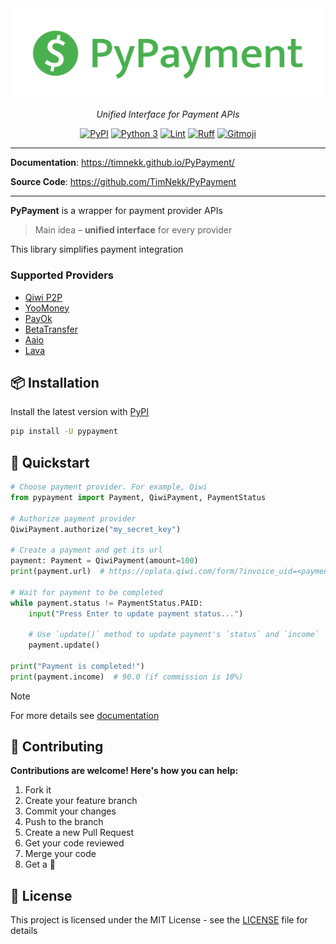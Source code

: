 <div align="center">
    <img src="docs/assets/banner.png" alt="PyPayment">
    <p><em>Unified Interface for Payment APIs</em></p>
    <div>
        <a href="https://pypi.org/project/pypayment/" target="_blank"><img
            alt="PyPI"
            src="https://img.shields.io/pypi/v/pypayment?color=49b04f&style=flat-square"
        ></a>
        <a href="https://www.python.org/" target="_blank"><img 
            alt="Python 3"
            src="https://img.shields.io/pypi/pyversions/pypayment?color=49b04f&style=flat-square"
        ></a>
        <a href="https://github.com/TimNekk/PyPayment/blob/main/.github/workflows/lint.yml" target="_blank"><img
            alt="Lint"
            src="https://img.shields.io/github/actions/workflow/status/TimNekk/PyPayment/lint.yml?color=49b04f&label=Lint&style=flat-square"
        ></a>
        <a href="https://github.com/astral-sh/ruff" target="_blank"><img
            alt="Ruff"
            src="https://img.shields.io/endpoint?url=https://raw.githubusercontent.com/astral-sh/ruff/main/assets/badge/v2.json&color=49b04f&style=flat-square"
        ></a>
        <a href="https://gitmoji.dev" target="_blank"><img
            alt="Gitmoji"
            src="https://img.shields.io/badge/gitmoji-%20😜%20😍-FFDD67.svg?color=49b04f&style=flat-square"
        ></a>
    </div>
</div>


---

**Documentation**: <a href="https://timnekk.github.io/PyPayment/" target="_blank">https://timnekk.github.io/PyPayment/</a>

**Source Code**: <a href="https://github.com/TimNekk/PyPayment" target="_blank">https://github.com/TimNekk/PyPayment</a>

---

**PyPayment** is a wrapper for payment provider APIs

> Main idea – **unified interface** for every provider

This library simplifies payment integration

### Supported Providers

- [Qiwi P2P](https://p2p.qiwi.com/)
- [YooMoney](https://yoomoney.ru/)
- [PayOk](https://payok.online/)
- [BetaTransfer](https://betatransfer.io/)
- [Aaio](https://aaio.so/)
- [Lava](https://lava.kz/)

## 📦 Installation

Install the latest version with [PyPI](https://pypi.org/project/pypayment/)

```bash
pip install -U pypayment
```

## 🚀 Quickstart

```python
# Choose payment provider. For example, Qiwi
from pypayment import Payment, QiwiPayment, PaymentStatus

# Authorize payment provider
QiwiPayment.authorize("my_secret_key")

# Create a payment and get its url
payment: Payment = QiwiPayment(amount=100)
print(payment.url)  # https://oplata.qiwi.com/form/?invoice_uid=<payment_unique_id>

# Wait for payment to be completed
while payment.status != PaymentStatus.PAID:
    input("Press Enter to update payment status...")

    # Use `update()` method to update payment's `status` and `income`
    payment.update()

print("Payment is completed!")
print(payment.income)  # 90.0 (if commission is 10%)
```

> [!NOTE]
> For more details see [documentation](https://timnekk.github.io/PyPayment/)

## 👥 Contributing

**Contributions are welcome! Here's how you can help:**

1. Fork it
2. Create your feature branch
3. Commit your changes
4. Push to the branch
5. Create a new Pull Request
6. Get your code reviewed
7. Merge your code
8. Get a 🌟

## 📝 License

This project is licensed under the MIT License - see the [LICENSE](LICENSE) file for details